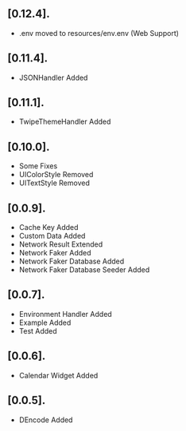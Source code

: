## [0.12.4].

* .env moved to resources/env.env (Web Support)

## [0.11.4].

* JSONHandler Added

## [0.11.1].

* TwipeThemeHandler Added

## [0.10.0].

* Some Fixes
* UIColorStyle Removed
* UITextStyle Removed

## [0.0.9].

* Cache Key Added
* Custom Data Added
* Network Result Extended
* Network Faker Added
* Network Faker Database Added
* Network Faker Database Seeder Added

## [0.0.7].

* Environment Handler Added
* Example Added
* Test Added

## [0.0.6].

* Calendar Widget Added

## [0.0.5].

* DEncode Added
